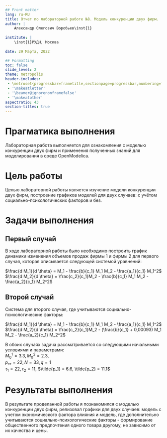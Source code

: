 ```yaml
---
## Front matter
lang: ru-RU
title: Отчет по лабораторной работе №8. Модель конкуренции двух фирм.
author: |
	Александр Олегович Воробьев\inst{1}
	
institute: |
	\inst{1}РУДН, Москва
	
date: 29 Марта, 2022

## Formatting
toc: false
slide_level: 2
theme: metropolis
header-includes: 
 - \metroset{progressbar=frametitle,sectionpage=progressbar,numbering=fraction}
 - '\makeatletter'
 - '\beamer@ignorenonframefalse'
 - '\makeatother'
aspectratio: 43
section-titles: true
---
```


# Прагматика выполнения

  Лабораторная работа выполняется для ознакомления с моделью конкуренции двух фирм и применения полученных знаний для моделирования в среде OpenModelica. 

# Цель работы

  Целью лабораторной работы является изучение модели конкуренции двух фирм, построение графиков моделей для двух случаев: с учётом социально-психологических факторов и без.  

# Задачи выполнения 

## Первый случай

  В ходе лабораторной работы было необходимо построить график динамики изменения объемов продаж фирмы 1 и фирмы 2 для первого случая, которая описывается следующей системой уравнений:  

  $\frac{d M_1}{d \theta} = M_1 - \frac{b}{c_1} M_1 M_2 - \frac{a_1}{c_1} M_1^2$  
  $\frac{d M_2}{d \theta} = \frac{c_2}{c_1}M_2 - \frac{b}{c_1} M_1 M_2 - \frac{a_2}{c_1} M_2^2$  

## Второй случай

  Система для второго случая, где учитываются социально-психологические факторы:  

  $\frac{d M_1}{d \theta} = M_1 - \frac{b}{c_1} M_1 M_2 - \frac{a_1}{c_1} M_1^2$  
  $\frac{d M_2}{d \theta} = \frac{c_2}{c_1}M_2 - (\frac{b}{c_1} + 0,00093) M_1 M_2 - \frac{a_2}{c_1} M_2^2$  

  В обоих случаях задача рассматривается со следующими начальными условиями и параметрами:  
  $M_0^1 = 3.3, M_0^2 = 2.3,$  
  $p_{cr} = 22, N = 33, q = 1$  
  $\tau_1 = 22, \tau_2 = 11,$
  $\tilde{p_1} = 6.6, \tilde{p_2} = 11.1$  


# Результаты выполнения

  В результате проделанной работы я познакомился с моделью конкуренции двух фирм, релизовал графики для двух случаев: модель с учетом экономического фактора влияния и модель, где дополнительно учитываются социально-психологические факторы - формирование общественного предпочтения одного товара другому, не зависимо от их качества и цены.  


